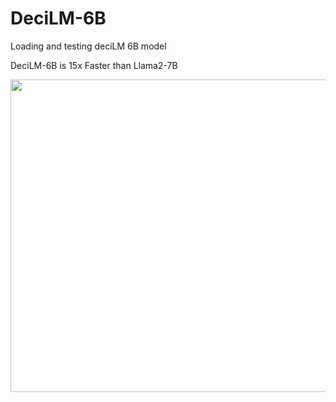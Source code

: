 # DeciLM-6B
Loading and testing deciLM 6B model

DeciLM-6B is 15x Faster than Llama2-7B


<img src="https://github.com/AarohiSingla/DeciLM-6B/assets/60029146/78a7d0f1-307d-4ea5-95ed-2d694fe0b68f" width="700" height="500">


